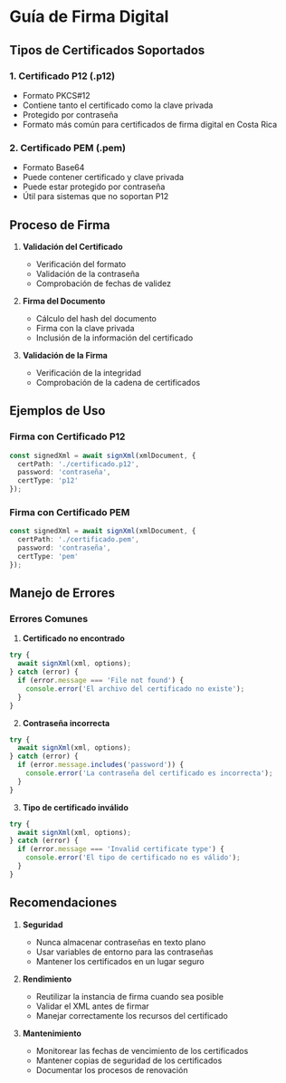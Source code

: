 # Guía de Firma Digital

## Tipos de Certificados Soportados

### 1. Certificado P12 (.p12)
- Formato PKCS#12
- Contiene tanto el certificado como la clave privada
- Protegido por contraseña
- Formato más común para certificados de firma digital en Costa Rica

### 2. Certificado PEM (.pem)
- Formato Base64
- Puede contener certificado y clave privada
- Puede estar protegido por contraseña
- Útil para sistemas que no soportan P12

## Proceso de Firma

1. **Validación del Certificado**
   - Verificación del formato
   - Validación de la contraseña
   - Comprobación de fechas de validez

2. **Firma del Documento**
   - Cálculo del hash del documento
   - Firma con la clave privada
   - Inclusión de la información del certificado

3. **Validación de la Firma**
   - Verificación de la integridad
   - Comprobación de la cadena de certificados

## Ejemplos de Uso

### Firma con Certificado P12

```typescript
const signedXml = await signXml(xmlDocument, {
  certPath: './certificado.p12',
  password: 'contraseña',
  certType: 'p12'
});
```

### Firma con Certificado PEM

```typescript
const signedXml = await signXml(xmlDocument, {
  certPath: './certificado.pem',
  password: 'contraseña',
  certType: 'pem'
});
```

## Manejo de Errores

### Errores Comunes

1. **Certificado no encontrado**
```typescript
try {
  await signXml(xml, options);
} catch (error) {
  if (error.message === 'File not found') {
    console.error('El archivo del certificado no existe');
  }
}
```

2. **Contraseña incorrecta**
```typescript
try {
  await signXml(xml, options);
} catch (error) {
  if (error.message.includes('password')) {
    console.error('La contraseña del certificado es incorrecta');
  }
}
```

3. **Tipo de certificado inválido**
```typescript
try {
  await signXml(xml, options);
} catch (error) {
  if (error.message === 'Invalid certificate type') {
    console.error('El tipo de certificado no es válido');
  }
}
```

## Recomendaciones

1. **Seguridad**
   - Nunca almacenar contraseñas en texto plano
   - Usar variables de entorno para las contraseñas
   - Mantener los certificados en un lugar seguro

2. **Rendimiento**
   - Reutilizar la instancia de firma cuando sea posible
   - Validar el XML antes de firmar
   - Manejar correctamente los recursos del certificado

3. **Mantenimiento**
   - Monitorear las fechas de vencimiento de los certificados
   - Mantener copias de seguridad de los certificados
   - Documentar los procesos de renovación
